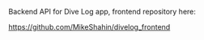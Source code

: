Backend API for Dive Log app, frontend repository here:

https://github.com/MikeShahin/divelog_frontend

